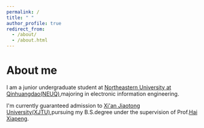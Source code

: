 ```yaml
---
permalink: /
title: " "
author_profile: true
redirect_from: 
  - /about/
  - /about.html
---
```

# About me
I am a junior undergraduate student at [Northeastern University at Qinhuangdao(NEUQ)](https://www.neuq.edu.cn/),majoring in electronic information engineering.

I'm currently guaranteed admission to [Xi'an Jiaotong University(XJTU)](https://www.xjtu.edu.cn/),pursuing my B.S.degree under the supervision of Prof.[Hai Xiapeng](https://gr.xjtu.edu.cn/web/haixia.peng).